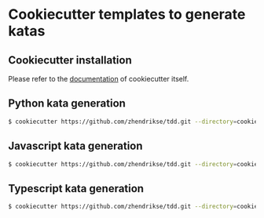 # Cookiecutter templates to generate katas

## Cookiecutter installation

Please refer to the [documentation](https://cookiecutter.readthedocs.io/en/stable/installation.html)
of cookiecutter itself.

## Python kata generation

```bash
$ cookiecutter https://github.com/zhendrikse/tdd.git --directory=cookiecutter/python
```

## Javascript kata generation

```bash
$ cookiecutter https://github.com/zhendrikse/tdd.git --directory=cookiecutter/javascript
```


## Typescript kata generation

```bash
$ cookiecutter https://github.com/zhendrikse/tdd.git --directory=cookiecutter/typescript
```
